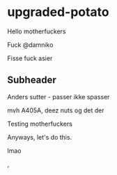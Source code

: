 # upgraded-potato

Hello motherfuckers

Fuck @damniko

Fisse
fuck asier

## Subheader

Anders sutter - passer ikke spasser

mvh A405A, deez nuts og det der

Testing motherfuckers

Anyways, let's do this.

lmao

,